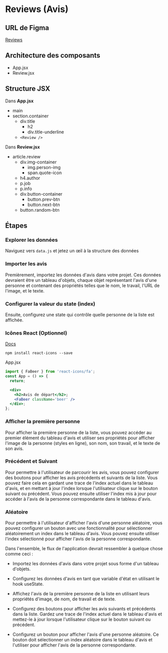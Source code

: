 # Reviews (Avis)

## URL de Figma

[Reviews](https://www.figma.com/file/e8L2QiR4GVTa5cGuRpXtk3/Reviews?node-id=0%3A1&t=gcCYcePiKxnkJ9kH-1)

## Architecture des composants

- App.jsx
- Review.jsx

## Structure JSX

Dans **App.jsx**

- main
- section.container
  - div.title
    - h2
    - div.title-underline
  - `<Review />`

Dans **Review.jsx**

- article.review
  - div.img-container
    - img.person-img
    - span.quote-icon
  - h4.author
  - p.job
  - p.info
  - div.button-container
    - button.prev-btn
    - button.next-btn
  - button.random-btn

## Étapes

### Explorer les données

Naviguez vers `data.js` et jetez un œil à la structure des données

### Importer les avis

Premièrement, importez les données d'avis dans votre projet. Ces données devraient être un tableau d'objets, chaque objet représentant l'avis d'une personne et contenant des propriétés telles que le nom, le travail, l'URL de l'image, et le texte.

### Configurer la valeur du state (index)

Ensuite, configurez une state qui contrôle quelle personne de la liste est affichée.

### Icônes React (Optionnel)

[Docs](https://react-icons.github.io/react-icons/)

```
npm install react-icons --save
```

App.jsx

```jsx
import { FaBeer } from 'react-icons/fa';
const App = () => {
  return;

  <div>
    <h2>Avis de départ</h2>;
    <FaBeer className='beer' />
  </div>;
};
```

### Afficher la première personne

Pour afficher la première personne de la liste, vous pouvez accéder au premier élément du tableau d'avis et utiliser ses propriétés pour afficher l'image de la personne (styles en ligne), son nom, son travail, et le texte de son avis.

### Précédent et Suivant

Pour permettre à l'utilisateur de parcourir les avis, vous pouvez configurer des boutons pour afficher les avis précédents et suivants de la liste. Vous pouvez faire cela en gardant une trace de l'index actuel dans le tableau d'avis, et en mettant à jour l'index lorsque l'utilisateur clique sur le bouton suivant ou précédent. Vous pouvez ensuite utiliser l'index mis à jour pour accéder à l'avis de la personne correspondante dans le tableau d'avis.

### Aléatoire

Pour permettre à l'utilisateur d'afficher l'avis d'une personne aléatoire, vous pouvez configurer un bouton avec une fonctionnalité pour sélectionner aléatoirement un index dans le tableau d'avis. Vous pouvez ensuite utiliser l'index sélectionné pour afficher l'avis de la personne correspondante.

Dans l'ensemble, le flux de l'application devrait ressembler à quelque chose comme ceci :

- Importez les données d'avis dans votre projet sous forme d'un tableau d'objets.

- Configurez les données d'avis en tant que variable d'état en utilisant le hook useState.

- Affichez l'avis de la première personne de la liste en utilisant leurs propriétés d'image, de nom, de travail et de texte.

- Configurez des boutons pour afficher les avis suivants et précédents dans la liste. Gardez une trace de l'index actuel dans le tableau d'avis et mettez-le à jour lorsque l'utilisateur clique sur le bouton suivant ou précédent.

- Configurez un bouton pour afficher l'avis d'une personne aléatoire. Ce bouton doit sélectionner un index aléatoire dans le tableau d'avis et l'utiliser pour afficher l'avis de la personne correspondante.
